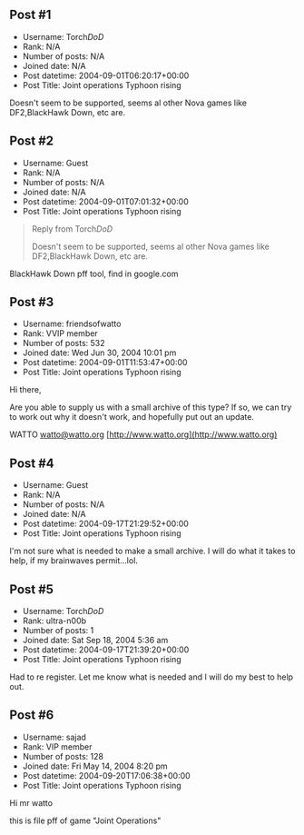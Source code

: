 ## Post #1
- Username: Torch*DoD*
- Rank: N/A
- Number of posts: N/A
- Joined date: N/A
- Post datetime: 2004-09-01T06:20:17+00:00
- Post Title: Joint operations Typhoon rising

Doesn't seem to be supported, seems al other Nova games like DF2,BlackHawk Down, etc are.
## Post #2
- Username: Guest
- Rank: N/A
- Number of posts: N/A
- Joined date: N/A
- Post datetime: 2004-09-01T07:01:32+00:00
- Post Title: Joint operations Typhoon rising

> Reply from Torch*DoD*
>
> Doesn't seem to be supported, seems al other Nova games like DF2,BlackHawk Down, etc are.

BlackHawk Down pff tool, find in google.com
## Post #3
- Username: friendsofwatto
- Rank: VVIP member
- Number of posts: 532
- Joined date: Wed Jun 30, 2004 10:01 pm
- Post datetime: 2004-09-01T11:53:47+00:00
- Post Title: Joint operations Typhoon rising

Hi there,

Are you able to supply us with a small archive of this type? If so, we can try to work out why it doesn't work, and hopefully put out an update.

WATTO
[watto@watto.org](mailto:watto@watto.org)
[http://www.watto.org](http://www.watto.org)
## Post #4
- Username: Guest
- Rank: N/A
- Number of posts: N/A
- Joined date: N/A
- Post datetime: 2004-09-17T21:29:52+00:00
- Post Title: Joint operations Typhoon rising

I'm not sure what is needed to make a small archive. I will do what it takes to help, if my brainwaves permit...lol.
## Post #5
- Username: Torch*DoD*
- Rank: ultra-n00b
- Number of posts: 1
- Joined date: Sat Sep 18, 2004 5:36 am
- Post datetime: 2004-09-17T21:39:20+00:00
- Post Title: Joint operations Typhoon rising

Had to re register. Let me know what is needed and I will do my best to help out.
## Post #6
- Username: sajad
- Rank: VIP member
- Number of posts: 128
- Joined date: Fri May 14, 2004 8:20 pm
- Post datetime: 2004-09-20T17:06:38+00:00
- Post Title: Joint operations Typhoon rising

Hi mr watto

this is file pff of game "Joint Operations"
